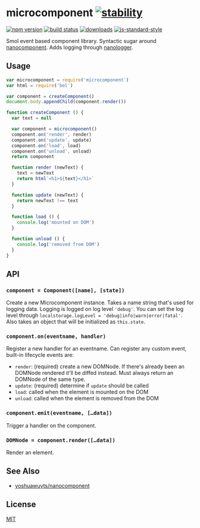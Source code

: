 # microcomponent [![stability][0]][1]
[![npm version][2]][3] [![build status][4]][5]
[![downloads][8]][9] [![js-standard-style][10]][11]

Smol event based component library. Syntactic sugar around [nanocomponent][nc].
Adds logging through [nanologger](https://github.com/yoshuawuyts/nanologger).

## Usage
```js
var microcomponent = require('microcomponent')
var html = require('bel')

var component = createComponent()
document.body.appendChild(component.render())

function createComponent () {
  var text = null

  var component = microcomponent()
  component.on('render', render)
  component.on('update', update)
  component.on('load', load)
  component.on('unload', unload)
  return component

  function render (newText) {
    text = newText
    return html`<h1>${text}</h1>`
  }

  function update (newText) {
    return newText !== text
  }

  function load () {
    console.log('mounted on DOM')
  }

  function unload () {
    console.log('removed from DOM')
  }
}
```

## API
### `component = Component([name], [state])`
Create a new Microcomponent instance. Takes a name string that's used for
logging data. Logging is logged on log level `'debug'`. You can set the log
level through `localstorage.logLevel = 'debug|info|warn|error|fatal'`. Also
takes an object that will be initialized as `this.state`.

### `component.on(eventname, handler)`
Register a new handler for an eventname. Can register any custom event,
built-in lifecycle events are:
- `render`: (required) create a new DOMNode. If there's already been an DOMNode
  rendered it'll be diffed instead. Must always return an DOMNode of the same
  type.
- `update`: (required) determine if `update` should be called
- `load`: called when the element is mounted on the DOM
- `unload`: called when the element is removed from the DOM

### `component.emit(eventname, […data])`
Trigger a handler on the component.

### `DOMNode = component.render([…data])`
Render an element.

## See Also
- [yoshuawuyts/nanocomponent][nc]

## License
[MIT](https://tldrlegal.com/license/mit-license)

[0]: https://img.shields.io/badge/stability-experimental-orange.svg?style=flat-square
[1]: https://nodejs.org/api/documentation.html#documentation_stability_index
[2]: https://img.shields.io/npm/v/microcomponent.svg?style=flat-square
[3]: https://npmjs.org/package/microcomponent
[4]: https://img.shields.io/travis/yoshuawuyts/microcomponent/master.svg?style=flat-square
[5]: https://travis-ci.org/yoshuawuyts/microcomponent
[6]: https://img.shields.io/codecov/c/github/yoshuawuyts/microcomponent/master.svg?style=flat-square
[7]: https://codecov.io/github/yoshuawuyts/microcomponent
[8]: http://img.shields.io/npm/dm/microcomponent.svg?style=flat-square
[9]: https://npmjs.org/package/microcomponent
[10]: https://img.shields.io/badge/code%20style-standard-brightgreen.svg?style=flat-square
[11]: https://github.com/feross/standard
[nc]: https://github.com/yoshuawuyts/nanocomponent
